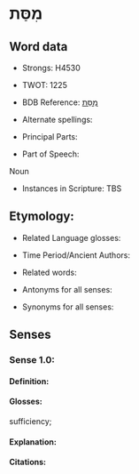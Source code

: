 # מִסַּת

<!-- Status: S2="NeedsEdits" -->
<!-- Lexica used for edits:   -->

## Word data

* Strongs: H4530

* TWOT: 1225

* BDB Reference: [מִסַּת](rc://en/bdb/dict/m.ct.ad)

* Alternate spellings:

* Principal Parts:

* Part of Speech:

Noun

* Instances in Scripture: TBS

## Etymology:

* Related Language glosses:

* Time Period/Ancient Authors:

* Related words:

* Antonyms for all senses:

* Synonyms for all senses:

## Senses

### Sense 1.0:

#### Definition:

#### Glosses:

sufficiency; 

#### Explanation:

#### Citations:



